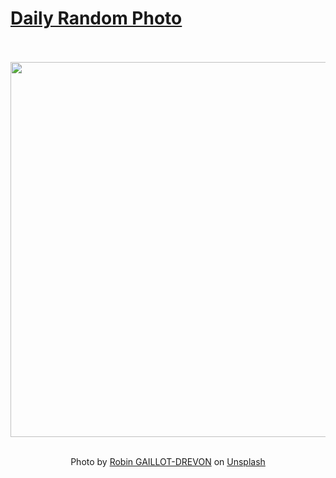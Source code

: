 # [Daily Random Photo](https://www.dailyrandomphoto.com/)

<div align="center">
  <br>
  <br>
  <a href="https://www.dailyrandomphoto.com/p/2021/2021-06-14/"><img src="https://images.unsplash.com/photo-1622082748547-22015aa77451?crop=entropy&cs=tinysrgb&fit=max&fm=jpg&ixid=Mnw3NzUwOHwwfDF8cmFuZG9tfHx8fHx8fHx8MTYyMzYyOTY1NQ&ixlib=rb-1.2.1&q=80&w=1080" width="600px"></a>
  <br>
  <br>
  <p class="has-text-grey">Photo by <a href="https://unsplash.com/@robingaillotdrevon?utm_source=Daily%20Random%20Photo&amp;utm_medium=referral" target="_blank" rel="noopener noreferrer">Robin GAILLOT-DREVON</a> on <a href="https://unsplash.com/photos/CeKkOOpo0bQ?utm_source=Daily%20Random%20Photo&amp;utm_medium=referral" target="_blank" rel="noopener noreferrer">Unsplash</a></p>
</div>
